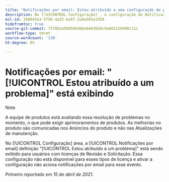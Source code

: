 ```yaml
---
title: "Notificações por email: Estou atribuído a uma configuração de problema que está sendo exibida"
description: No [!UICONTROL Configuração] , a configuração de Notificações por email "Estou atribuído a um problema" é exibida para usuários com licenças de Revisão e Solicitação. Essa configuração não está disponível para esses tipos de licença e ativar a configuração não aciona notificações por email para esse evento.
exl-id: 2b8843e3-5f56-4a25-ba5f-2a8a503a1950
hidefromtoc: true
source-git-commit: 7570b2a560505d66e0e83656c9a601226998c11c
workflow-type: tm+mt
source-wordcount: '138'
ht-degree: 0%

---
```


# Notificações por email: &quot;[!UICONTROL Estou atribuído a um problema]&quot; está exibindo

>[!NOTE]
>
>A equipe de produtos está avaliando essa resolução de problemas no momento, o que pode exigir aprimoramentos de produtos. As melhorias no produto são comunicadas nos Anúncios do produto e não nas Atualizações de manutenção.

No [!UICONTROL Configuração] área, a [!UICONTROL Notificações por email] definição &quot;[!UICONTROL Estou atribuído a um problema]&quot; está sendo exibido para usuários com licenças de Revisão e Solicitação. Essa configuração não está disponível para esses tipos de licença e ativar a configuração não aciona notificações por email para esse evento.

_Primeiro reportado em 15 de abril de 2021._
